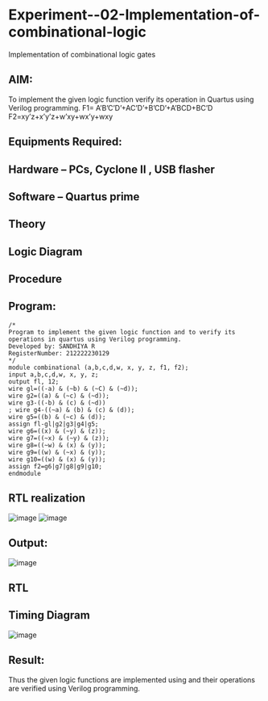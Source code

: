 # Experiment--02-Implementation-of-combinational-logic
Implementation of combinational logic gates
 
## AIM:
To implement the given logic function verify its operation in Quartus using Verilog programming.
 F1= A’B’C’D’+AC’D’+B’CD’+A’BCD+BC’D
F2=xy’z+x’y’z+w’xy+wx’y+wxy
 
 
 
## Equipments Required:
## Hardware – PCs, Cyclone II , USB flasher
## Software – Quartus prime


## Theory
 

## Logic Diagram
## Procedure
## Program:
```
/*
Program to implement the given logic function and to verify its operations in quartus using Verilog programming.
Developed by: SANDHIYA R
RegisterNumber: 212222230129
*/
module combinational (a,b,c,d,w, x, y, z, f1, f2);
input a,b,c,d,w, x, y, z;
output fl, 12;
wire gl=((-a) & (~b) & (~C) & (~d));
wire g2=((a) & (~c) & (~d));
wire g3-((-b) & (c) & (~d))
; wire g4-((~a) & (b) & (c) & (d));
wire g5=((b) & (~c) & (d));
assign fl-gl|g2|g3|g4|g5;
wire g6=((x) & (~y) & (z)); 
wire g7=((~x) & (~y) & (z));
wire g8=((~w) & (x) & (y)); 
wire g9=((w) & (~x) & (y)); 
wire g10=((w) & (x) & (y)); 
assign f2=g6|g7|g8|g9|g10; 
endmodule
```
## RTL realization
![image](https://github.com/SandhiyaR1/Experiment--02-Implementation-of-combinational-logic-/assets/113497571/55852475-cf74-46fd-98cc-9b3b9adfd8bb)
![image](https://github.com/SandhiyaR1/Experiment--02-Implementation-of-combinational-logic-/assets/113497571/fbc4d616-f503-4e30-880e-f9666a5569d5)


## Output:
![image](https://github.com/SandhiyaR1/Experiment--02-Implementation-of-combinational-logic-/assets/113497571/6073d9e1-5013-4425-985d-379278276474)

## RTL
## Timing Diagram
![image](https://github.com/SandhiyaR1/Experiment--02-Implementation-of-combinational-logic-/assets/113497571/da628853-42b5-49ea-aa98-6db89eb26db9)

## Result:
Thus the given logic functions are implemented using  and their operations are verified using Verilog programming.
